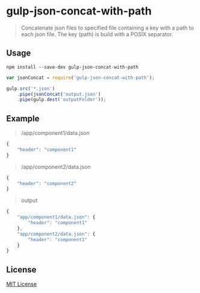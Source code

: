 # gulp-json-concat-with-path
> Concatenate json files to specified file containing a key with a path to each json file.
> The key (path) is build with a POSIX separator.

## Usage
```shell
npm install --save-dev gulp-json-concat-with-path
```


```javascript
var jsonConcat = require('gulp-json-concat-with-path');

gulp.src('*.json')
	.pipe(jsonConcat('output.json')
	.pipe(gulp.dest('outputFolder'));
```

## Example

> /app/component1/data.json
```javascript
{
	"header": "component1"
}
```

> /app/component2/data.json
```javascript
{
	"header": "component2"
}
```

> output
```javascript
{
	"app/component1/data.json": {
		"header": "component1"
	},
	"app/component2/data.json": {
		"header": "component1"
	}
}
```

## License

[MIT License](http://en.wikipedia.org/wiki/MIT_License)
